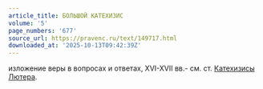 ```yaml
---
article_title: БОЛЬШОЙ КАТЕХИЗИС
volume: '5'
page_numbers: '677'
source_url: https://pravenc.ru/text/149717.html
downloaded_at: '2025-10-13T09:42:39Z'
---
```


изложение веры в вопросах и ответах, XVI-XVII вв.- см. ст. [Катехизисы Лютера](<https://pravenc.ru/text/Катехизисы Лютера.html>).
